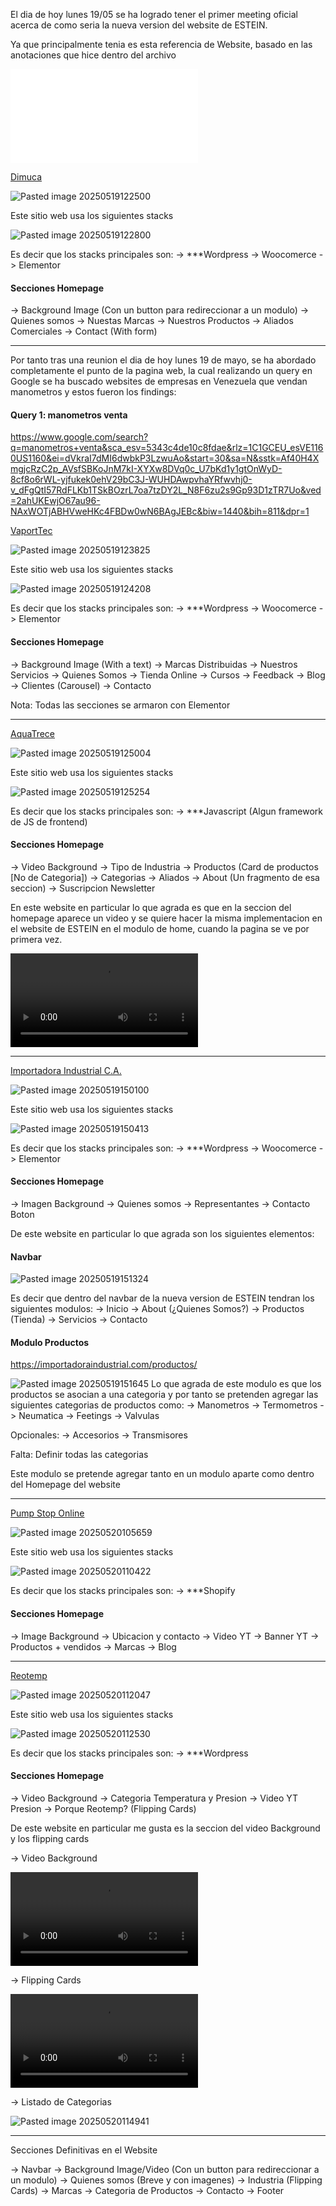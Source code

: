 El dia de hoy lunes 19/05 se ha logrado tener el primer meeting oficial acerca de como seria la nueva version del website de ESTEIN. 

Ya que principalmente tenia es esta referencia de Website, basado en las anotaciones que hice dentro del archivo 

![estWebsiteDev.txt](EsteinNewWebsite/estWebsiteDev.txt)


[Dimuca](https://dimuca.net)

![Pasted image 20250519122500](EsteinNewWebsite/ReferenceSnapshots/Pasted%20image%2020250519122500.png)

Este sitio web usa los siguientes stacks 

![Pasted image 20250519122800](EsteinNewWebsite/ReferenceSnapshots/Pasted%20image%2020250519122800.png)

Es decir que los stacks principales son:
    -> ***Wordpress
    -> Woocomerce
    -> Elementor


#### Secciones Homepage 
-> Background Image (Con un button para redireccionar a un modulo)
-> Quienes somos
-> Nuestas Marcas 
-> Nuestros Productos 
-> Aliados Comerciales 
-> Contact (With form)


---

Por tanto tras una reunion el dia de hoy lunes 19 de mayo, se ha abordado completamente el punto de la pagina web, la cual realizando un query en Google se ha buscado websites de empresas en Venezuela que vendan manometros y estos fueron los findings:

#### Query 1: manometros venta
https://www.google.com/search?q=manometros+venta&sca_esv=5343c4de10c8fdae&rlz=1C1GCEU_esVE1160US1160&ei=dVkraI7dMI6dwbkP3LzwuAo&start=30&sa=N&sstk=Af40H4XmgjcRzC2p_AVsfSBKoJnM7kI-XYXw8DVq0c_U7bKd1y1gtOnWyD-8cf8o6rWL-yjfukek0ehV29bC3J-WUHDAwpvhaYRfwvhj0-v_dFgQtI57RdFLKb1TSkBOzrL7oa7tzDY2L_N8F6zu2s9Gp93D1zTR7Uo&ved=2ahUKEwjO67au96-NAxWOTjABHVweHKc4FBDw0wN6BAgJEBc&biw=1440&bih=811&dpr=1


[VaportTec](https://vaportec.com.ve/product-category/instrumentacion/manometros/)

![Pasted image 20250519123825](EsteinNewWebsite/ReferenceSnapshots/Pasted%20image%2020250519123825.png)

Este sitio web usa los siguientes stacks 

![Pasted image 20250519124208](EsteinNewWebsite/ReferenceSnapshots/Pasted%20image%2020250519124208.png)

Es decir que los stacks principales son:
    -> ***Wordpress
    -> Woocomerce
    -> Elementor


#### Secciones Homepage 
-> Background Image (With a text)
-> Marcas Distribuidas 
-> Nuestros Servicios 
-> Quienes Somos
-> Tienda Online 
-> Cursos 
-> Feedback
-> Blog 
-> Clientes (Carousel)
-> Contacto


Nota: Todas las secciones se armaron con Elementor




---

[AquaTrece](https://aquatrece.com/products-details/pg-lf-lm-m/manometro)

![Pasted image 20250519125004](EsteinNewWebsite/ReferenceSnapshots/Pasted%20image%2020250519125004.png)


Este sitio web usa los siguientes stacks 

![Pasted image 20250519125254](EsteinNewWebsite/ReferenceSnapshots/Pasted%20image%2020250519125254.png)

Es decir que los stacks principales son:
    -> ***Javascript (Algun framework de JS de frontend)


#### Secciones Homepage 
-> Video Background
-> Tipo de Industria
-> Productos (Card de productos [No de Categoria])
-> Categorias
-> Aliados 
-> About (Un fragmento de esa seccion)
-> Suscripcion Newsletter


En este website en particular lo que agrada es que en la seccion del homepage aparece un video y se quiere hacer la misma implementacion en el website de ESTEIN en el modulo de home, cuando la pagina se ve por primera vez.

![videoHomepageSample.mp4](EsteinNewWebsite/ReferenceSnapshots/videoHomepageSample/videoHomepageSample.mp4)


---

[Importadora Industrial C.A.](https://importadoraindustrial.com/categoria-producto/instrumentacion-y-medicion/)

![Pasted image 20250519150100](EsteinNewWebsite/ReferenceSnapshots/Pasted%20image%2020250519150100.png)

Este sitio web usa los siguientes stacks

![Pasted image 20250519150413](EsteinNewWebsite/ReferenceSnapshots/Pasted%20image%2020250519150413.png)

Es decir que los stacks principales son:
    -> ***Wordpress
    -> Woocomerce
    -> Elementor


#### Secciones Homepage
-> Imagen Background
-> Quienes somos
-> Representantes
-> Contacto Boton



De este website en particular lo que agrada son los siguientes elementos:

#### Navbar 

![Pasted image 20250519151324](EsteinNewWebsite/ReferenceSnapshots/Pasted%20image%2020250519151324.png)

Es decir que dentro del navbar de la nueva version de ESTEIN tendran los siguientes modulos:
    -> Inicio 
    -> About (¿Quienes Somos?)
    -> Productos (Tienda)
    -> Servicios 
    -> Contacto


#### Modulo Productos

https://importadoraindustrial.com/productos/

![Pasted image 20250519151645](EsteinNewWebsite/ReferenceSnapshots/Pasted%20image%2020250519151645.png)
Lo que agrada de este modulo es que los productos se asocian a una categoria y por tanto se pretenden agregar las siguientes categorias de productos como:
-> Manometros 
-> Termometros 
-> Neumatica
-> Feetings 
-> Valvulas

Opcionales:
-> Accesorios 
-> Transmisores 

Falta: Definir todas las categorias 

Este modulo se pretende agregar tanto en un modulo aparte como dentro del Homepage del website

---

[Pump Stop Online](https://www.pumpstoponline.com.ve/products/manometro-glicerina-2-pulgadas-ss-de-0-100-psi-a-0-300-psi?srsltid=AfmBOoq19m6eUEfD51Tff7sL3ciRcMKflSGYXSn5Qfif_-7HKFSwtwxr)

![Pasted image 20250520105659](EsteinNewWebsite/ReferenceSnapshots/Pasted%20image%2020250520105659.png)


Este sitio web usa los siguientes stacks

![Pasted image 20250520110422](EsteinNewWebsite/ReferenceSnapshots/Pasted%20image%2020250520110422.png)

Es decir que los stacks principales son:
    -> ***Shopify

#### Secciones Homepage
-> Image Background 
-> Ubicacion y contacto
-> Video YT 
-> Banner YT 
-> Productos + vendidos 
-> Marcas 
-> Blog

--- 

[Reotemp](https://reotemp.com/)

![Pasted image 20250520112047](EsteinNewWebsite/ReferenceSnapshots/Pasted%20image%2020250520112047.png)

Este sitio web usa los siguientes stacks

![Pasted image 20250520112530](EsteinNewWebsite/ReferenceSnapshots/Pasted%20image%2020250520112530.png)

Es decir que los stacks principales son:
    -> ***Wordpress


#### Secciones Homepage 
-> Video Background 
-> Categoria Temperatura y Presion
-> Video YT Presion 
-> Porque Reotemp? (Flipping Cards)


De este website en particular me gusta es la seccion del video Background y los flipping cards 


-> Video Background 

![reotempSnapshots.mp4](EsteinNewWebsite/ReferenceSnapshots/reotempSnapshots/reotempSnapshots.mp4)


-> Flipping Cards 

![ReotempFlippingCards.mp4](EsteinNewWebsite/ReferenceSnapshots/reotempSnapshots/ReotempFlippingCards.mp4)


-> Listado de Categorias 

![Pasted image 20250520114941](EsteinNewWebsite/ReferenceSnapshots/Pasted%20image%2020250520114941.png)

---


Secciones Definitivas en el Website

-> Navbar
-> Background Image/Video (Con un button para redireccionar a un modulo)
-> Quienes somos (Breve y con imagenes)
-> Industria (Flipping Cards)
-> Marcas 
-> Categoria de Productos
-> Contacto
-> Footer